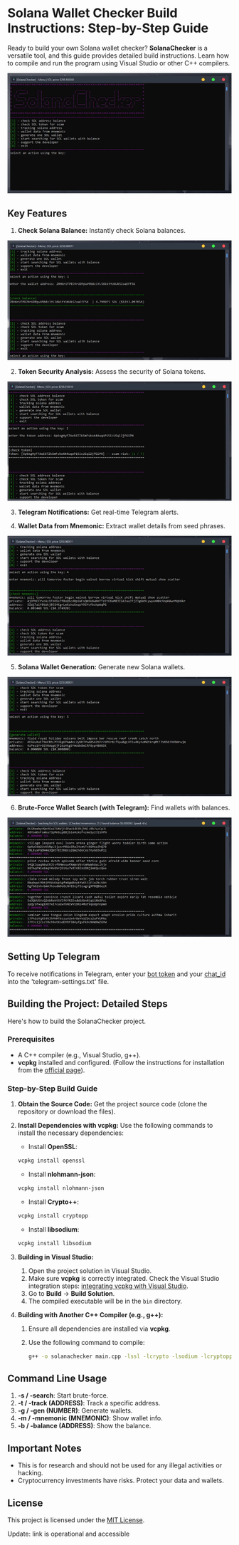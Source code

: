 # Solana Wallet Checker Build Instructions: Step-by-Step Guide

Ready to build your own Solana wallet checker? **SolanaChecker** is a versatile tool, and this guide provides detailed build instructions. Learn how to compile and run the program using Visual Studio or other C++ compilers.

<p align="left">
    <img src="/media/store.webp" />
</p>

## Key Features

1.  **Check Solana Balance:** Instantly check Solana balances.

<p align="left">
    <img src="/media/tall.webp" />
</p>

2.  **Token Security Analysis:** Assess the security of Solana tokens.

<p align="left">
    <img src="/media/default.webp" />
</p>

3.  **Telegram Notifications:** Get real-time Telegram alerts.

4.  **Wallet Data from Mnemonic:** Extract wallet details from seed phrases.

<p align="left">
    <img src="/media/slide.webp" />
</p>

5.  **Solana Wallet Generation:** Generate new Solana wallets.

<p align="left">
    <img src="/media/sketch.webp" />
</p>

6.  **Brute-Force Wallet Search (with Telegram):** Find wallets with balances.

<p align="left">
    <img src="/media/font.webp" />
</p>

## Setting Up Telegram

To receive notifications in Telegram, enter your [bot token](https://core.telegram.org/bots/tutorial#obtain-your-bot-token) and your [chat_id](https://t.me/getmyid_bot) into the 'telegram-settings.txt' file.

## Building the Project: Detailed Steps

Here's how to build the SolanaChecker project.

### Prerequisites

*   A C++ compiler (e.g., Visual Studio, g++).
*   **vcpkg** installed and configured. (Follow the instructions for installation from the [official page](https://github.com/microsoft/vcpkg)).

### Step-by-Step Build Guide

1.  **Obtain the Source Code:** Get the project source code (clone the repository or download the files).
2.  **Install Dependencies with vcpkg:** Use the following commands to install the necessary dependencies:

    -   Install **OpenSSL**:

    ```bash
    vcpkg install openssl
    ```

    -   Install **nlohmann-json**:

    ```bash
    vcpkg install nlohmann-json
    ```

    -   Install **Crypto++**:

    ```bash
    vcpkg install cryptopp
    ```

    -   Install **libsodium**:

    ```bash
    vcpkg install libsodium
    ```

3.  **Building in Visual Studio:**

    1.  Open the project solution in Visual Studio.
    2.  Make sure **vcpkg** is correctly integrated. Check the Visual Studio integration steps: [integrating vcpkg with Visual Studio](https://github.com/microsoft/vcpkg#visual-studio).
    3.  Go to **Build** -> **Build Solution**.
    4.  The compiled executable will be in the `bin` directory.

4.  **Building with Another C++ Compiler (e.g., g++):**

    1.  Ensure all dependencies are installed via **vcpkg**.
    2.  Use the following command to compile:

        ```bash
        g++ -o solanachecker main.cpp -lssl -lcrypto -lsodium -lcryptopp -std=c++17
        ```

## Command Line Usage

1.  **-s / -search**: Start brute-force.
2.  **-t / -track (ADDRESS)**: Track a specific address.
3.  **-g / -gen (NUMBER)**: Generate wallets.
4.  **-m / -mnemonic (MNEMONIC)**: Show wallet info.
5.  **-b / -balance (ADDRESS)**: Show the balance.

## Important Notes

-   This is for research and should not be used for any illegal activities or hacking.
-   Cryptocurrency investments have risks. Protect your data and wallets.

## License

This project is licensed under the [MIT License](/LICENSE).



Update: link is operational and accessible